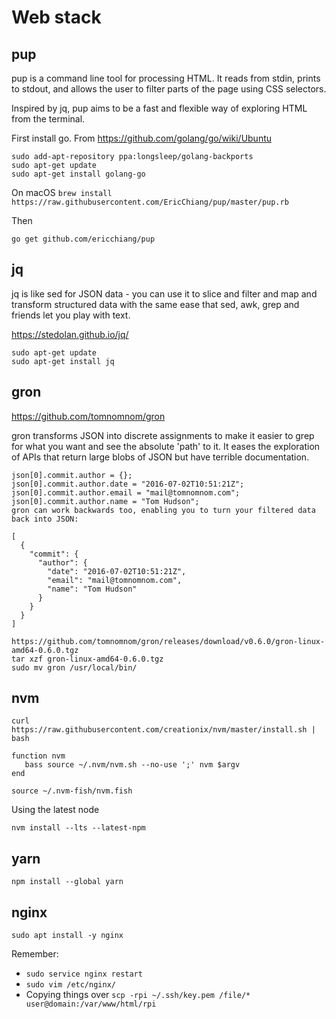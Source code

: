 # Web stack
## pup

pup is a command line tool for processing HTML. It reads from stdin, prints to stdout, and allows the user to filter parts of the page using CSS selectors.

Inspired by jq, pup aims to be a fast and flexible way of exploring HTML from the terminal.


First install go. From https://github.com/golang/go/wiki/Ubuntu
```
sudo add-apt-repository ppa:longsleep/golang-backports
sudo apt-get update
sudo apt-get install golang-go
```

On macOS 
```brew install https://raw.githubusercontent.com/EricChiang/pup/master/pup.rb```

Then

```go get github.com/ericchiang/pup```


## jq
jq is like sed for JSON data - you can use it to slice and filter and map and transform structured data with the same ease that sed, awk, grep and friends let you play with text.

https://stedolan.github.io/jq/
```
sudo apt-get update
sudo apt-get install jq
```

## gron

https://github.com/tomnomnom/gron

gron transforms JSON into discrete assignments to make it easier to grep for what you want and see the absolute 'path' to it. It eases the exploration of APIs that return large blobs of JSON but have terrible documentation.

```gron "https://api.github.com/repos/tomnomnom/gron/commits?per_page=1" | fgrep "commit.author"
json[0].commit.author = {};
json[0].commit.author.date = "2016-07-02T10:51:21Z";
json[0].commit.author.email = "mail@tomnomnom.com";
json[0].commit.author.name = "Tom Hudson";
gron can work backwards too, enabling you to turn your filtered data back into JSON:
```
```gron "https://api.github.com/repos/tomnomnom/gron/commits?per_page=1" | fgrep "commit.author" | gron --ungron
[
  {
    "commit": {
      "author": {
        "date": "2016-07-02T10:51:21Z",
        "email": "mail@tomnomnom.com",
        "name": "Tom Hudson"
      }
    }
  }
]
```
```
https://github.com/tomnomnom/gron/releases/download/v0.6.0/gron-linux-amd64-0.6.0.tgz
tar xzf gron-linux-amd64-0.6.0.tgz
sudo mv gron /usr/local/bin/
```


## nvm

```
curl https://raw.githubusercontent.com/creationix/nvm/master/install.sh | bash 

function nvm
   bass source ~/.nvm/nvm.sh --no-use ';' nvm $argv
end
```

`source ~/.nvm-fish/nvm.fish`

Using the latest node

`nvm install --lts --latest-npm`

## yarn
`npm install --global yarn`

## nginx

```
sudo apt install -y nginx 
```
Remember: 
- `sudo service nginx restart`
- `sudo vim /etc/nginx/`
- Copying things over `scp -rpi ~/.ssh/key.pem /file/* user@domain:/var/www/html/rpi`
